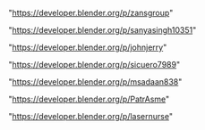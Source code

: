 "https://developer.blender.org/p/zansgroup"

"https://developer.blender.org/p/sanyasingh10351"

"https://developer.blender.org/p/johnjerry"

"https://developer.blender.org/p/sicuero7989"

"https://developer.blender.org/p/msadaan838"

"https://developer.blender.org/p/PatrAsme"

"https://developer.blender.org/p/lasernurse"

 
